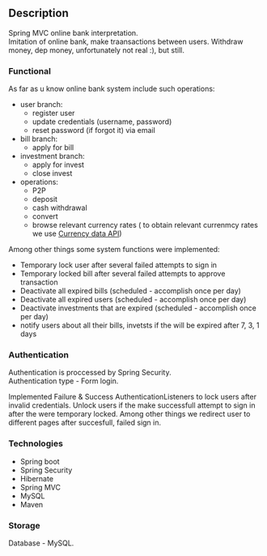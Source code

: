 ## Description
Spring MVC online bank interpretation.<br>
Imitation of online bank, make traansactions between users. Withdraw money, dep money, unfortunately not real :), but still.

### Functional
As far as u know online bank system include such operations:
* user branch:
  * register user
  * update credentials (username, password)
  * reset password (if forgot it) via email
* bill branch:
  * apply for bill
* investment branch:
  * apply for invest
  * close invest
* operations:
  * P2P
  * deposit
  * cash withdrawal
  * convert
  * browse relevant currency rates ( to obtain relevant currenmcy rates we use [Currency data API](https://apilayer.com/marketplace/currency_data-api))

Among other things some system functions were implemented:
* Temporary lock user after several failed attempts to sign in
* Temporary locked bill after several failed attempts to approve transaction
* Deactivate all expired bills (scheduled - accomplish once per day)
* Deactivate all expired users (scheduled - accomplish once per day)
* Deactivate investments that are expired (scheduled - accomplish once per day)
* notify users about all their bills, invetsts if the will be expired after 7, 3, 1 days

### Authentication
Authentication is proccessed by Spring Security.<br>
Authentication type - Form login.<br>

Implemented Failure & Success AuthenticationListeners to lock users after invalid credentials. Unlock users if the make successfull attempt to sign in after the were temporary locked. Among other things we redirect user to different pages after succesfull, failed sign in.

### Technologies
* Spring boot
* Spring Security
* Hibernate
* Spring MVC
* MySQL
* Maven

### Storage
Database - MySQL.

